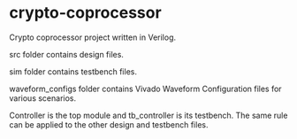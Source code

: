 # crypto-coprocessor

Crypto coprocessor project written in Verilog.

src folder contains design files.

sim folder contains testbench files.

waveform_configs folder contains Vivado Waveform Configuration files for various scenarios.

Controller is the top module and tb_controller is its testbench.
The same rule can be applied to the other design and testbench files.
